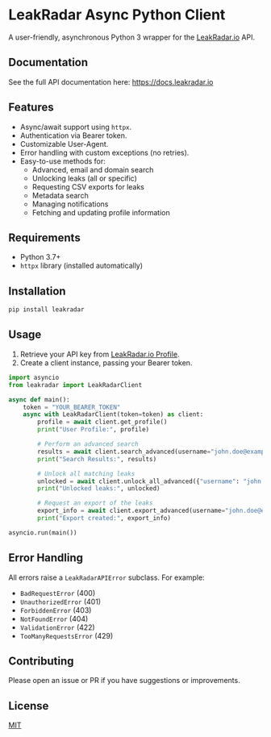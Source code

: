 
# LeakRadar Async Python Client

A user-friendly, asynchronous Python 3 wrapper for the [LeakRadar.io](https://leakradar.io) API.

## Documentation

See the full API documentation here: <https://docs.leakradar.io>

## Features

- Async/await support using `httpx`.
- Authentication via Bearer token.
- Customizable User-Agent.
- Error handling with custom exceptions (no retries).
- Easy-to-use methods for:
  - Advanced, email and domain search
  - Unlocking leaks (all or specific)
  - Requesting CSV exports for leaks
  - Metadata search
  - Managing notifications
  - Fetching and updating profile information

## Requirements

- Python 3.7+
- `httpx` library (installed automatically)

## Installation

```bash
pip install leakradar
```

## Usage

1. Retrieve your API key from [LeakRadar.io Profile](https://leakradar.io/profile).
2. Create a client instance, passing your Bearer token.

```python
import asyncio
from leakradar import LeakRadarClient

async def main():
    token = "YOUR_BEARER_TOKEN"
    async with LeakRadarClient(token=token) as client:
        profile = await client.get_profile()
        print("User Profile:", profile)

        # Perform an advanced search
        results = await client.search_advanced(username="john.doe@example.com")
        print("Search Results:", results)

        # Unlock all matching leaks
        unlocked = await client.unlock_all_advanced({"username": "john.doe@example.com"})
        print("Unlocked leaks:", unlocked)

        # Request an export of the leaks
        export_info = await client.export_advanced(username="john.doe@example.com")
        print("Export created:", export_info)

asyncio.run(main())
```

## Error Handling

All errors raise a `LeakRadarAPIError` subclass. For example:
- `BadRequestError` (400)
- `UnauthorizedError` (401)
- `ForbiddenError` (403)
- `NotFoundError` (404)
- `ValidationError` (422)
- `TooManyRequestsError` (429)

## Contributing

Please open an issue or PR if you have suggestions or improvements.

## License

[MIT](https://opensource.org/licenses/MIT)
